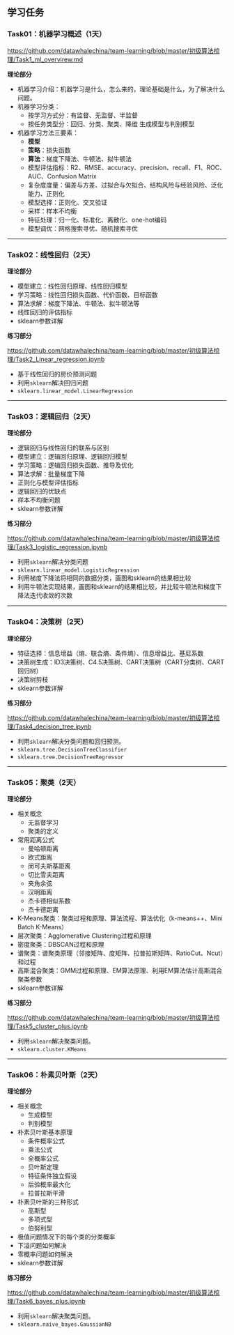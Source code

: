 ## 学习任务

### Task01：机器学习概述（1天）

https://github.com/datawhalechina/team-learning/blob/master/初级算法梳理/Task1_ml_overvirew.md


<b>理论部分</b>

- 机器学习介绍：机器学习是什么，怎么来的，理论基础是什么，为了解决什么问题。
- 机器学习分类：
    - 按学习方式分：有监督、无监督、半监督 
    - 按任务类型分：回归、分类、聚类、降维 生成模型与判别模型
- 机器学习方法三要素：
    - **模型** 
    - **策略**：损失函数 
    - **算法**：梯度下降法、牛顿法、拟牛顿法
    - 模型评估指标：R2、RMSE、accuracy、precision、recall、F1、ROC、AUC、Confusion Matrix 
    - 复杂度度量：偏差与方差、过拟合与欠拟合、结构风险与经验风险、泛化能力、正则化 
    - 模型选择：正则化、交叉验证 
    - 采样：样本不均衡 
    - 特征处理：归一化、标准化、离散化、one-hot编码 
    - 模型调优：网格搜索寻优、随机搜索寻优


---
### Task02：线性回归（2天）

<b>理论部分</b>

- 模型建立：线性回归原理、线性回归模型
- 学习策略：线性回归损失函数、代价函数、目标函数
- 算法求解：梯度下降法、牛顿法、拟牛顿法等
- 线性回归的评估指标
- sklearn参数详解


<b>练习部分</b>

https://github.com/datawhalechina/team-learning/blob/master/初级算法梳理/Task2_Linear_regression.ipynb

- 基于线性回归的房价预测问题
- 利用`sklearn`解决回归问题
- `sklearn.linear_model.LinearRegression`





---


### Task03：逻辑回归（2天）

<b>理论部分</b>

- 逻辑回归与线性回归的联系与区别
- 模型建立：逻辑回归原理、逻辑回归模型
- 学习策略：逻辑回归损失函数、推导及优化
- 算法求解：批量梯度下降
- 正则化与模型评估指标
- 逻辑回归的优缺点
- 样本不均衡问题
- sklearn参数详解


<b>练习部分</b>

https://github.com/datawhalechina/team-learning/blob/master/初级算法梳理/Task3_logistic_regression.ipynb

- 利用`sklearn`解决分类问题
- `sklearn.linear_model.LogisticRegression`
- 利用梯度下降法将相同的数据分类，画图和sklearn的结果相比较
- 利用牛顿法实现结果，画图和sklearn的结果相比较，并比较牛顿法和梯度下降法迭代收敛的次数

---

### Task04：决策树（2天）

<b>理论部分</b>

- 特征选择：信息增益（熵、联合熵、条件熵）、信息增益比、基尼系数
- 决策树生成：ID3决策树、C4.5决策树、CART决策树（CART分类树、CART回归树）
- 决策树剪枝
- sklearn参数详解

<b>练习部分</b>

https://github.com/datawhalechina/team-learning/blob/master/初级算法梳理/Task4_decision_tree.ipynb

- 利用`sklearn`解决分类问题和回归预测。
- `sklearn.tree.DecisionTreeClassifier`
- `sklearn.tree.DecisionTreeRegressor`

---

### Task05：聚类（2天）
<b>理论部分</b>

- 相关概念
    - 无监督学习
    - 聚类的定义
- 常用距离公式
    - 曼哈顿距离
    - 欧式距离
    - 闵可夫斯基距离
    - 切比雪夫距离
    - 夹角余弦
    - 汉明距离
    - 杰卡德相似系数
    - 杰卡德距离
- K-Means聚类：聚类过程和原理、算法流程、算法优化（k-means++、Mini Batch K-Means）
- 层次聚类：Agglomerative Clustering过程和原理
- 密度聚类：DBSCAN过程和原理
- 谱聚类：谱聚类原理（邻接矩阵、度矩阵、拉普拉斯矩阵、RatioCut、Ncut）和过程
- 高斯混合聚类：GMM过程和原理、EM算法原理、利用EM算法估计高斯混合聚类参数
- sklearn参数详解

<b>练习部分</b>

https://github.com/datawhalechina/team-learning/blob/master/初级算法梳理/Task5_cluster_plus.ipynb

- 利用`sklearn`解决聚类问题。
- `sklearn.cluster.KMeans`


---
### Task06：朴素贝叶斯（2天）
<b>理论部分</b>
- 相关概念
    - 生成模型
    - 判别模型
- 朴素贝叶斯基本原理
    - 条件概率公式
    - 乘法公式
    - 全概率公式
    - 贝叶斯定理
    - 特征条件独立假设
    - 后验概率最大化
    - 拉普拉斯平滑
- 朴素贝叶斯的三种形式
    - 高斯型
    - 多项式型
    - 伯努利型
- 极值问题情况下的每个类的分类概率
- 下溢问题如何解决
- 零概率问题如何解决
- sklearn参数详解

<b>练习部分</b>

https://github.com/datawhalechina/team-learning/blob/master/初级算法梳理/Task6_bayes_plus.ipynb

- 利用`sklearn`解决聚类问题。
- `sklearn.naive_bayes.GaussianNB`
